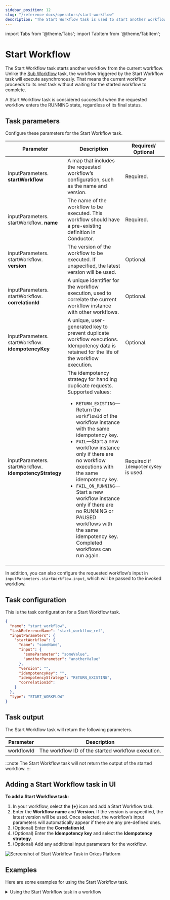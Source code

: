 ```yaml
---
sidebar_position: 12
slug: "/reference-docs/operators/start-workflow"
description: "The Start Workflow task is used to start another workflow from the current workflow."
---
```


import Tabs from '@theme/Tabs';
import TabItem from '@theme/TabItem';

# Start Workflow

The Start Workflow task starts another workflow from the current workflow. Unlike the [Sub Workflow](./sub-workflow) task, the workflow triggered by the Start Workflow task will execute asynchronously. That means the current workflow proceeds to its next task without waiting for the started workflow to complete.

A Start Workflow task is considered successful when the requested workflow enters the RUNNING state, regardless of its final status.


## Task parameters
Configure these parameters for the Start Workflow task.

| Parameter     | Description                                                                                                                                                                                                | Required/ Optional |
| ------------- | ---------------------------------------------------------------------------------------------------------------------------------------------------------------------------------------------------------- | ------------- |
| inputParameters. **startWorkflow** | A map that includes the requested workflow’s configuration, such as the name and version. | Required. |
| inputParameters. startWorkflow. **name**    | The name of the workflow to be executed. This workflow should have a pre-existing definition in Conductor. | Required. |
| inputParameters. startWorkflow. **version**     | The version of the workflow to be executed. If unspecified, the latest version will be used. | Optional. |
| inputParameters. startWorkflow. **correlationId**     | A unique identifier for the workflow execution, used to correlate the current workflow instance with other workflows. | Optional. |
| inputParameters. startWorkflow. **idempotencyKey**     | A unique, user-generated key to prevent duplicate workflow executions. Idempotency data is retained for the life of the workflow execution. | Optional. |
| inputParameters. startWorkflow. **idempotencyStrategy**     | The idempotency strategy for handling duplicate requests. Supported values:<ul><li>`RETURN_EXISTING`—Return the `workflowId` of the workflow instance with the same idempotency key.</li> <li>`FAIL`—Start a new workflow instance only if there are no workflow executions with the same idempotency key.</li> <li>`FAIL_ON_RUNNING`—Start a new workflow instance only if there are no RUNNING or PAUSED workflows with the same idempotency key. Completed workflows can run again.</li></ul> | Required if `idempotencyKey` is used. |

In addition, you can also configure the requested workflow’s input in `inputParameters.startWorkflow.input`, which will be passed to the invoked workflow.

## Task configuration
This is the task configuration for a Start Workflow task.​

```json
{
  "name": "start_workflow",
  "taskReferenceName": "start_workflow_ref",
  "inputParameters": {
    "startWorkflow": {
      "name": "someName",
      "input": {
        "someParameter": "someValue",
        "anotherParameter": "anotherValue"
      },
      "version": "",
      "idempotencyKey": "",
      "idempotencyStrategy": "RETURN_EXISTING",
      "correlationId":
    }
  },
  "type": "START_WORKFLOW"
}
```

## Task output
The Start Workflow task will return the following parameters.

| Parameter  | Description                              |
| ---------- | ---------------------------------------- |
| workflowId | The workflow ID of the started workflow execution. |

:::note
The Start Workflow task will not return the output of the started workflow.
:::

## Adding a Start Workflow task in UI
**To add a Start Workflow task:**
1. In your workflow, select the **(+)** icon and add a Start Workflow task.
2. Enter the **Workflow name** and **Version**. If the version is unspecified, the latest version will be used.
  Once selected, the workflow’s input parameters will automatically appear if there are any pre-defined ones.
3. (Optional) Enter the **Correlation id**.
4. (Optional) Enter the **Idempotency key** and select the **Idempotency strategy**.
5. (Optional) Add any additional input parameters for the workflow.

<p><img src="/content/img/Task-References/start_workflow_task_reference.png" alt="Screenshot of Start Workflow Task in Orkes Platform"/></p>


## Examples
Here are some examples for using the Start Workflow task.

<details><summary>Using the Start Workflow task in a workflow</summary>
<p>
To demonstrate the Start Workflow task, consider the following sample workflow. This example shows how to configure a workflow that starts another workflow.

```json
// workflow definition

{
  "name": "sample_start_workflow",
  "description": "Sample Workflow to start a new workflow.",
  "tasks": [
    {
      "name": "start",
      "taskReferenceName": "start_ref",
      "inputParameters": {
        "startWorkflow": {
          "name": "your_workflow_name_to_be_started",
          "version": 3,
          "input": {}
        }
      },
      "type": "START_WORKFLOW"
    }
  ]
}
```

In the Start Workflow task, the input parameters are defined as:

```json
"inputParameters": {
  "startWorkflow": {
    "name": "your_workflow_name_to_be_started",
    "version": 3
  }
},
```

This will start a workflow named “your_workflow_name_to_be_started”, with version 3.

The output shows the generated workflow ID of the started workflow.

```json
// task output

{
  "workflowId": "8ca4184e-6a52-11ed-aaf5-f62716e2ae41"
}
```

To find the newly started workflow execution, go to **Executions** > **Workflow** and search for the workflow containing the Start Workflow task. Select the workflow to view the execution and select the Start Workflow task. The task details Summary tab contains newly-started workflow ID.

<p align="center"><img src="/content/img/start-workflow-output-in-conductor.png" alt="Completed start workflow type" width="100%" height="auto" /></p>

Even if the started workflow is not completed, the main workflow will run to completion.
</p>
</details>
